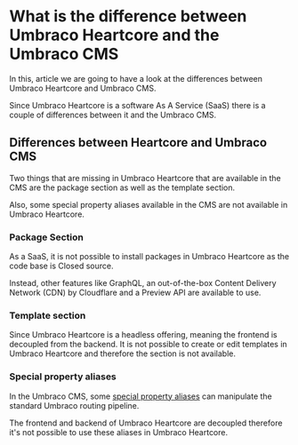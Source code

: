 # What is the difference between Umbraco Heartcore and the Umbraco CMS

In this, article we are going to have a look at the differences between Umbraco Heartcore and Umbraco CMS.

Since Umbraco Heartcore is a software As A Service (SaaS) there is a couple of differences between it and the Umbraco CMS.

## Differences between Heartcore and Umbraco CMS

Two things that are missing in Umbraco Heartcore that are available in the CMS are the package section as well as the template section.

Also, some special property aliases available in the CMS are not available in Umbraco Heartcore.

### Package Section

As a SaaS, it is not possible to install packages in Umbraco Heartcore as the code base is Closed source.

Instead, other features like GraphQL, an out-of-the-box Content Delivery Network (CDN) by Cloudflare and a Preview API are available to use.

### Template section

Since Umbraco Heartcore is a headless offering, meaning the frontend is decoupled from the backend.
It is not possible to create or edit templates in Umbraco Heartcore and therefore the section is not available.

### Special property aliases

In the Umbraco CMS, some [special property aliases](/Reference/Routing/Routing-Properties/index.md) can manipulate the standard Umbraco routing pipeline.

The frontend and backend of Umbraco Heartcore are decoupled therefore it's not possible to use these aliases in Umbraco Heartcore.
